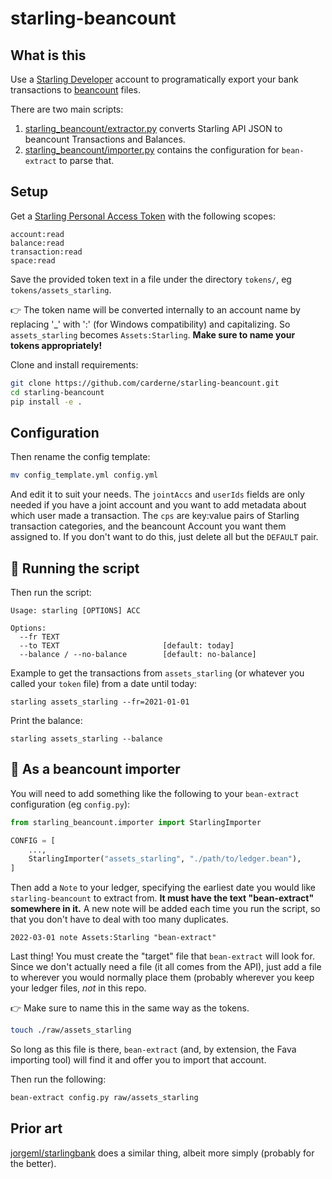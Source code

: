 # starling-beancount
## What is this
Use a [Starling Developer](https://developer.starlingbank.com/get-started) account to programatically export your bank transactions to [beancount](https://beancount.github.io/) files.

There are two main scripts:
1. [starling_beancount/extractor.py](./starling_beancount/extractor.py) converts Starling API JSON to beancount Transactions and Balances.
2. [starling_beancount/importer.py](./starling_beancount/importer.py) contains the configuration for `bean-extract` to parse that.

## Setup
Get a [Starling Personal Access Token](https://developer.starlingbank.com/personal/token) with the following scopes:
```
account:read
balance:read
transaction:read
space:read
```

Save the provided token text in a file under the directory `tokens/`, eg `tokens/assets_starling`.

👉 The token name will be converted internally to an account name by replacing '_' with ':' (for Windows compatibility) and capitalizing. So `assets_starling` becomes `Assets:Starling`. **Make sure to name your tokens appropriately!**

Clone and install requirements:
```bash
git clone https://github.com/carderne/starling-beancount.git
cd starling-beancount
pip install -e .
```

## Configuration
Then rename the config template:
```bash
mv config_template.yml config.yml
```

And edit it to suit your needs.
The `jointAccs` and `userIds` fields are only needed if you have a joint account and you want to add metadata about which user made a transaction.
The `cps` are key:value pairs of Starling transaction categories, and the beancount Account you want them assigned to.
If you don't want to do this, just delete all but the `DEFAULT` pair.

## 💪 Running the script

Then run the script:
```
Usage: starling [OPTIONS] ACC

Options:
  --fr TEXT
  --to TEXT                       [default: today]
  --balance / --no-balance        [default: no-balance]
```

Example to get the transactions from `assets_starling` (or whatever you called your `token` file) from a date until today:
```
starling assets_starling --fr=2021-01-01
```

Print the balance:
```
starling assets_starling --balance
```

## 🧠 As a beancount importer
You will need to add something like the following to your `bean-extract` configuration (eg `config.py`):
```python
from starling_beancount.importer import StarlingImporter

CONFIG = [
    ...,
    StarlingImporter("assets_starling", "./path/to/ledger.bean"),
]
```

Then add a `Note` to your ledger, specifying the earliest date you would like `starling-beancount` to extract from.
**It must have the text "bean-extract" somewhere in it.**
A new note will be added each time you run the script, so that you don't have to deal with too many duplicates.
```beancount
2022-03-01 note Assets:Starling "bean-extract"
```

Last thing! You must create the "target" file that `bean-extract` will look for.
Since we don't actually need a file (it all comes from the API), just add a file to wherever you would normally place them (probably wherever you keep your ledger files, _not_ in this repo.

👉 Make sure to name this in the same way as the tokens.

```bash
touch ./raw/assets_starling
```

So long as this file is there, `bean-extract` (and, by extension, the Fava importing tool) will find it and offer you to import that account.

Then run the following:
```bash
bean-extract config.py raw/assets_starling
```

## Prior art
[jorgeml/starlingbank](https://github.com/jorgeml/starlingbank) does a similar thing, albeit more simply (probably for the better).
